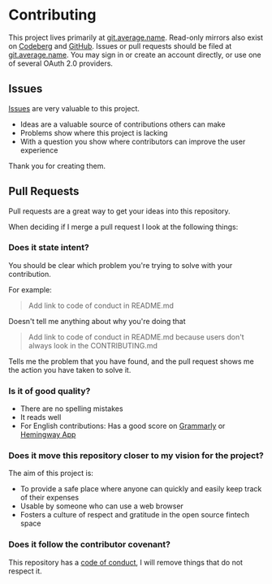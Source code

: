 <!-- Adapted from https://github.com/PurpleBooth/a-good-readme-template/blob/main/CONTRIBUTING.md -->

# Contributing

This project lives primarily at [git.average.name](https://git.average.name/AverageHelper/ip-echo-vercel). Read-only mirrors also exist on [Codeberg](https://codeberg.org/AverageHelper/ip-echo-vercel) and [GitHub](https://github.com/AverageHelper/ip-echo-vercel). Issues or pull requests should be filed at [git.average.name](https://git.average.name/AverageHelper/ip-echo-vercel). You may sign in or create an account directly, or use one of several OAuth 2.0 providers.

## Issues

[Issues](https://git.average.name/AverageHelper/ip-echo-vercel/issues/new/choose) are very valuable to this project.

- Ideas are a valuable source of contributions others can make
- Problems show where this project is lacking
- With a question you show where contributors can improve the user
  experience

Thank you for creating them.

## Pull Requests

Pull requests are a great way to get your ideas into this repository.

When deciding if I merge a pull request I look at the following
things:

### Does it state intent?

You should be clear which problem you're trying to solve with your
contribution.

For example:

> Add link to code of conduct in README.md

Doesn't tell me anything about why you're doing that

> Add link to code of conduct in README.md because users don't always
> look in the CONTRIBUTING.md

Tells me the problem that you have found, and the pull request shows me
the action you have taken to solve it.

### Is it of good quality?

- There are no spelling mistakes
- It reads well
- For English contributions: Has a good score on
  [Grammarly](https://www.grammarly.com) or [Hemingway
  App](https://hemingwayapp.com)

### Does it move this repository closer to my vision for the project?

The aim of this project is:

- To provide a safe place where anyone can quickly and easily keep track of their expenses
- Usable by someone who can use a web browser
- Fosters a culture of respect and gratitude in the open source fintech space

### Does it follow the contributor covenant?

This repository has a [code of conduct](/CODE_OF_CONDUCT.md), I will
remove things that do not respect it.
